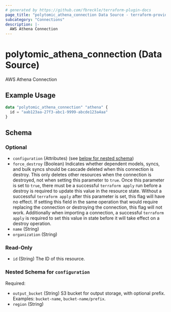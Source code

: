 ```yaml
---
# generated by https://github.com/fbreckle/terraform-plugin-docs
page_title: "polytomic_athena_connection Data Source - terraform-provider-polytomic"
subcategory: "Connections"
description: |-
  AWS Athena Connection
---
```


# polytomic_athena_connection (Data Source)

AWS Athena Connection

## Example Usage

```terraform
data "polytomic_athena_connection" "athena" {
  id = "aab123aa-27f3-abc1-9999-abcde123a4aa"
}
```

<!-- schema generated by tfplugindocs -->
## Schema

### Optional

- `configuration` (Attributes) (see [below for nested schema](#nestedatt--configuration))
- `force_destroy` (Boolean) Indicates whether dependent models, syncs, and bulk syncs should be cascade deleted when this connection is destroy. This only deletes other resources when the connection is destroyed, not when setting this parameter to `true`. Once this parameter is set to `true`, there must be a successful `terraform apply` run before a destroy is required to update this value in the resource state. Without a successful `terraform apply` after this parameter is set, this flag will have no effect. If setting this field in the same operation that would require replacing the connection or destroying the connection, this flag will not work. Additionally when importing a connection, a successful `terraform apply` is required to set this value in state before it will take effect on a destroy operation.
- `name` (String)
- `organization` (String)

### Read-Only

- `id` (String) The ID of this resource.

<a id="nestedatt--configuration"></a>
### Nested Schema for `configuration`

Required:

- `output_bucket` (String) S3 bucket for output storage, with optional prefix. Examples: `bucket-name`, `bucket-name/prefix`.
- `region` (String)


